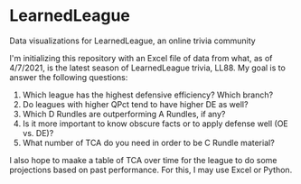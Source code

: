 # LearnedLeague
Data visualizations for LearnedLeague, an online trivia community

I'm initializing this repository with an Excel file of data from what, as of 4/7/2021, is the latest season of LearnedLeague trivia, LL88.
My goal is to answer the following questions:

1. Which league has the highest defensive efficiency? Which branch?
2. Do leagues with higher QPct tend to have higher DE as well?
3. Which D Rundles are outperforming A Rundles, if any?
4. Is it more important to know obscure facts or to apply defense well (OE vs. DE)?
5. What number of TCA do you need in order to be C Rundle material?

I also hope to maake a table of TCA over time for the league to do some projections based on past performance. For this, I may use Excel or Python.
